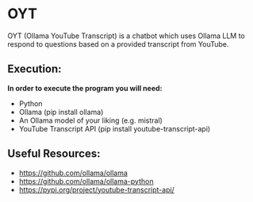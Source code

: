 # OYT
OYT (Ollama YouTube Transcript) is a chatbot which uses Ollama LLM to respond to questions based on a provided transcript from YouTube.

## Execution:
**In order to execute the program you will need:**
- Python
- Ollama (pip install ollama)
- An Ollama model of your liking (e.g. mistral)
- YouTube Transcript API (pip install youtube-transcript-api)

## Useful Resources:
- https://github.com/ollama/ollama
- https://github.com/ollama/ollama-python
- https://pypi.org/project/youtube-transcript-api/
